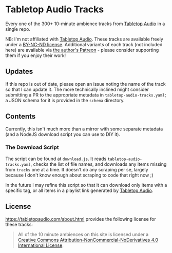 # Tabletop Audio Tracks

Every one of the 300+ 10-minute ambience tracks from [Tabletop Audio](https://tabletopaudio.com/) in a single repo.

NB: I'm not affiliated with [Tabletop Audio](https://tabletopaudio.com/). These tracks are available freely under a [BY-NC-ND license](#license). Additional variants of each track (not included here) are available via [the author's Patreon](https://www.patreon.com/tabletopaudio) - please consider supporting them if you enjoy their work!

## Updates

If this repo is out of date, please open an issue noting the name of the track so that I can update it. The more technically inclined might consider submitting a PR to the appropriate metadata in `tabletop-audio-tracks.yaml`; a JSON schema for it is provided in the `schema` directory.

## Contents

Currently, this isn't much more than a mirror with some separate metadata (and a NodeJS download script you can use to DIY it).

### The Download Script

The script can be found at `download.js`. It reads `tabletop-audio-tracks.yaml`, checks the list of file names, and downloads any items missing from `tracks` one at a time. It doesn't do any scraping per se, largely because I don't know enough about scraping to code that right now ;)

In the future I may refine this script so that it can download only items with a specific tag, or all items in a playlist link generated by [Tabletop Audio](https://tabletopaudio.com/).

## License
<https://tabletopaudio.com/about.html> provides the following license for these tracks:

> All of the 10 minute ambiences on this site is licensed under a [Creative Commons Attribution-NonCommercial-NoDerivatives 4.0 International License](https://creativecommons.org/licenses/by-nc-nd/4.0/).
